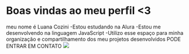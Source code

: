  # Boas vindas ao meu perfil <3
 meu nome é Luana Cozini
-Estou estudando na Alura
-Estou me desenvolvendo na linguagem JavaScript
-Utilizo esse espaço para minha organização e compartilhamento dos meu projetos desenvolvidos
PODE ENTRAR EM CONTATO
![](link)
